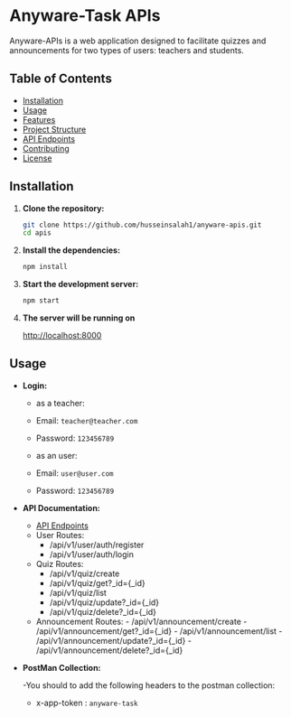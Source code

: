 # Anyware-Task APIs

Anyware-APIs is a web application designed to facilitate quizzes and announcements for two types of users: teachers and students.

## Table of Contents

- [Installation](#installation)
- [Usage](#usage)
- [Features](#features)
- [Project Structure](#project-structure)
- [API Endpoints](#api-endpoints)
- [Contributing](#contributing)
- [License](#license)

## Installation

1. **Clone the repository:**

   ```bash
   git clone https://github.com/husseinsalah1/anyware-apis.git
   cd apis
   ```

2. **Install the dependencies:**

   ```bash
   npm install
   ```

3. **Start the development server:**

   ```bash
   npm start
   ```

4. **The server will be running on**

   [http://localhost:8000](http://localhost:8000)

## Usage

- **Login:**

  - as a teacher:
  - Email: `teacher@teacher.com`
  - Password: `123456789`

  - as an user:
  - Email: `user@user.com`
  - Password: `123456789`

- **API Documentation:**

  - [API Endpoints](#api-endpoints)
  - User Routes:
    - /api/v1/user/auth/register
    - /api/v1/user/auth/login
  - Quiz Routes:
    - /api/v1/quiz/create
    - /api/v1/quiz/get?\_id={\_id}
    - /api/v1/quiz/list
    - /api/v1/quiz/update?\_id={\_id}
    - /api/v1/quiz/delete?\_id={\_id}
  - Announcement Routes: - /api/v1/announcement/create - /api/v1/announcement/get?\_id={\_id} - /api/v1/announcement/list - /api/v1/announcement/update?\_id={\_id} - /api/v1/announcement/delete?\_id={\_id}

- **PostMan Collection:**

  -You should to add the following headers to the postman collection:

  - x-app-token : `anyware-task`
